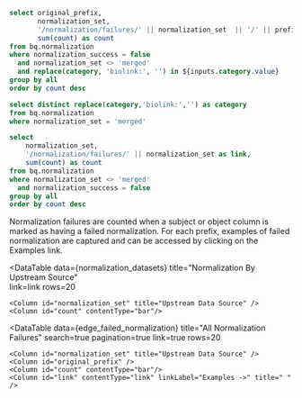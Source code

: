 ```sql edge_failed_normalization
select original_prefix, 
       normalization_set,
       '/normalization/failures/' || normalization_set  || '/' || prefix as link,
       sum(count) as count
from bq.normalization
where normalization_success = false
  and normalization_set <> 'merged'
  and replace(category, 'biolink:', '') in ${inputs.category.value}
group by all
order by count desc
```

```sql normalization_categories
select distinct replace(category,'biolink:','') as category
from bq.normalization
where normalization_set = 'merged'

```

```sql normalization_datasets
select 
    normalization_set,
    '/normalization/failures/' || normalization_set as link, 
    sum(count) as count
from bq.normalization
where normalization_set <> 'merged'
  and normalization_success = false
group by all
order by count desc
```


Normalization failures are counted when a subject or object column is marked as having a failed 
normalization. For each prefix, examples of failed normalization are captured and can be accessed by clicking on the Examples link. 

<DataTable data={normalization_datasets}
  title="Normalization By Upstream Source"        
  link=link
  rows=20
>
    <Column id="normalization_set" title="Upstream Data Source" />
    <Column id="count" contentType="bar"/>
</DataTable>



<Dropdown
  data={normalization_categories}
  name=category
  value=category
  label=category
  title="Filter By Category"
  multiple=true
  selectAllByDefault=true
  description="Filter normalized node categories"
/>


<DataTable data={edge_failed_normalization}
    title="All Normalization Failures"
    search=true
    pagination=true
    link=true
    rows=20
>
    <Column id="normalization_set" title="Upstream Data Source" />
    <Column id="original_prefix" />
    <Column id="count" contentType="bar"/>
    <Column id="link" contentType="link" linkLabel="Examples ->" title=" " />
</DataTable>